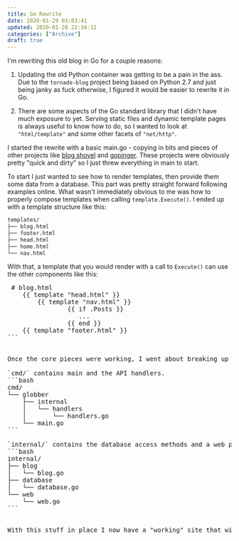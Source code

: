 ```yaml
---
title: Go Rewrite
date: 2020-01-29 03:03:41
updated: 2020-01-28 22:34:12
categories: ["Archive"]
draft: true
---
```


I'm rewriting this old blog in Go for a couple reasons:

1. Updating the old Python container was getting to be a pain in the ass. Due to the `tornado-blog` project being based on Python 2.7 and just being janky as fuck otherwise, I figured it would be easier to rewrite it in Go.

2. There are some aspects of the Go standard library that I didn't have much exposure to yet. Serving static files and dynamic template pages is always useful to know how to do, so I wanted to look at `"html/template"` and some other facets of `"net/http"`.


I started the rewrite with a basic main.go - copying in bits and pieces of other projects like [blog shovel](https://github.com/mikeder/blogshovel) and [gopinger](https://github.com/mikeder/gopinger). These projects were obviously pretty "quick and dirty" so I just threw everything in main to start.

To start I just wanted to see how to render templates, then provide them some data from a database. This part was pretty straight forward following examples online. What wasn't immediately obvious to me was how to properly compose templates when calling `template.Execute()`. I ended up with a template structure like this:

```bash
templates/
├── blog.html
├── footer.html
├── head.html
├── home.html
└── nav.html
```

With that, a template that you would render with a call to `Execute()` can use the other components like this:

<pre class="prettyprint" lang="html">
 # blog.html
    {{ template "head.html" }}
        {{ template "nav.html" }}
                {{ if .Posts }}
                   ...
                {{ end }}
    {{ template "footer.html" }}
```


Once the core pieces were working, I went about breaking up main into more logical chunks.

`cmd/` contains main and the API handlers.
```bash
cmd/
└── globber
    ├── internal
    │   └── handlers
    │       └── handlers.go
    └── main.go
```

`internal/` contains the database access methods and a web package for rendering and/or handling render errors. 
```bash
internal/
├── blog
│   └── blog.go
├── database
│   └── database.go
└── web
    └── web.go
```


With this stuff in place I now have a "working" site that will get all the posts from the database and render them all or an individual. I've done some UI bootstrap and theme copy pasta to get the looks just about the same, without a bunch of the other CSS and JS bloat I had accumulated on the Python repo. Next steps are to figure out a new auth system and post entry/update forms. I'm still writing this post on the Python side while also checking formatting on the [new](https://new.sqweeb.net/blog/entry/go-rewrite) side. :D